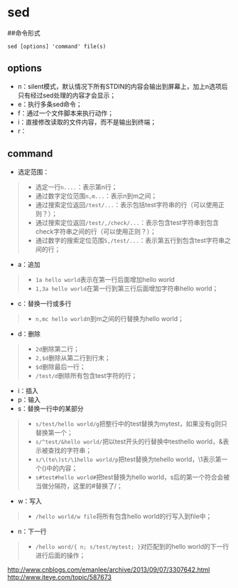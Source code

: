 # sed

##命令形式

```shell
sed [options] 'command' file(s)
```

## options

* n：silent模式，默认情况下所有STDIN的内容会输出到屏幕上，加上n选项后只有经过sed处理的内容才会显示；
* e：执行多条sed命令；
* f：通过一个文件脚本来执行动作；
* i：直接修改读取的文件内容，而不是输出到终端；
* r：

## command
* 选定范围：
>* 选定一行`n....`：表示第n行；
>* 通过数字定位范围`n,m...`：表示n到m之间；
>* 通过搜索定位返回`/test/...`：表示包括test字符串的行（可以使用正则？）；
>* 通过搜索定位返回`/test/,/check/...`：表示包含test字符串到包含check字符串之间的行（可以使用正则？）；
>* 通过数字的搜索定位范围`5,/test/...`：表示第五行到包含test字符串之间的行；
* a：追加
>* `1a hello world`表示在第一行后面增加hello world
>* `1,3a hello world`在第一行到第三行后面增加字符串hello world；
* c：替换一行或多行
>* `n,mc hello world`n到m之间的行替换为hello world；
* d：删除
>* `2d`删除第二行；
>* `2,$d`删除从第二行到行末；
>* `$d`删除最后一行；
>* `/test/d`删除所有包含test字符的行；
* i：插入
* p：输入
* s：替换一行中的某部分
>* `s/test/hello world/g`把整行中的test替换为mytest，如果没有g则只替换第一个；
>* `s/^test/&hello world/`把以test开头的行替换中testhello world，&表示被查找的字符串；
>* `s/\(te\)st/\1hello world/p`把test替换为tehello world，\1表示第一个\(\)中的内容；
>* `s#test#hello world#`把test替换为hello world，s后的第一个符合会被当做分隔符，这里的#替换了/；
* w：写入
>* `/hello world/w file`将所有包含hello world的行写入到file中；
* n：下一行
>* `/hello word/{ n; s/test/mytest; }`对匹配到的hello world的下一行进行后面的操作；

http://www.cnblogs.com/emanlee/archive/2013/09/07/3307642.html
http://www.iteye.com/topic/587673